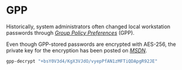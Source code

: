 # GPP

Historically, system administrators often changed local workstation passwords through [_Group Policy Preferences_](https://learn.microsoft.com/en-us/previous-versions/windows/it-pro/windows-server-2012-r2-and-2012/dn581922\(v=ws.11\)) (GPP).

Even though GPP-stored passwords are encrypted with AES-256, the private key for the encryption has been posted on [_MSDN_](https://learn.microsoft.com/en-us/openspecs/windows_protocols/ms-gppref/2c15cbf0-f086-4c74-8b70-1f2fa45dd4be?redirectedfrom=MSDN#endNote2).

```sh
gpp-decrypt "+bsY0V3d4/KgX3VJdO/vyepPfAN1zMFTiQDApgR92JE"
```
